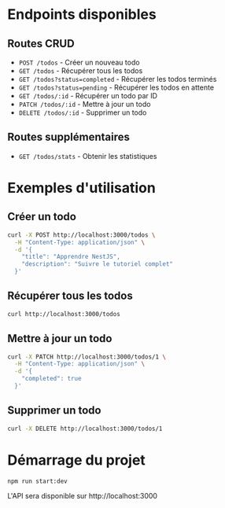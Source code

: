 # Endpoints disponibles

## Routes CRUD
- `POST /todos` - Créer un nouveau todo
- `GET /todos` - Récupérer tous les todos
- `GET /todos?status=completed` - Récupérer les todos terminés
- `GET /todos?status=pending` - Récupérer les todos en attente
- `GET /todos/:id` - Récupérer un todo par ID
- `PATCH /todos/:id` - Mettre à jour un todo
- `DELETE /todos/:id` - Supprimer un todo

## Routes supplémentaires
- `GET /todos/stats` - Obtenir les statistiques

# Exemples d'utilisation

## Créer un todo
```bash
curl -X POST http://localhost:3000/todos \
  -H "Content-Type: application/json" \
  -d '{
    "title": "Apprendre NestJS",
    "description": "Suivre le tutoriel complet"
  }'
```

## Récupérer tous les todos
```bash
curl http://localhost:3000/todos
```

## Mettre à jour un todo
```bash
curl -X PATCH http://localhost:3000/todos/1 \
  -H "Content-Type: application/json" \
  -d '{
    "completed": true
  }'
```

## Supprimer un todo
```bash
curl -X DELETE http://localhost:3000/todos/1
```

# Démarrage du projet
```bash
npm run start:dev
```

L'API sera disponible sur http://localhost:3000